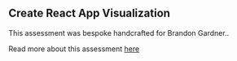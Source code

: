 ## Create React App Visualization

This assessment was bespoke handcrafted for Brandon Gardner..

Read more about this assessment [here](https://react.eogresources.com)
